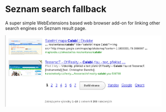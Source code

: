 
# Seznam search fallback

A super simple WebExtensions based web browser add-on for linking other search engines on Seznam result page.

![an example](example.png)
